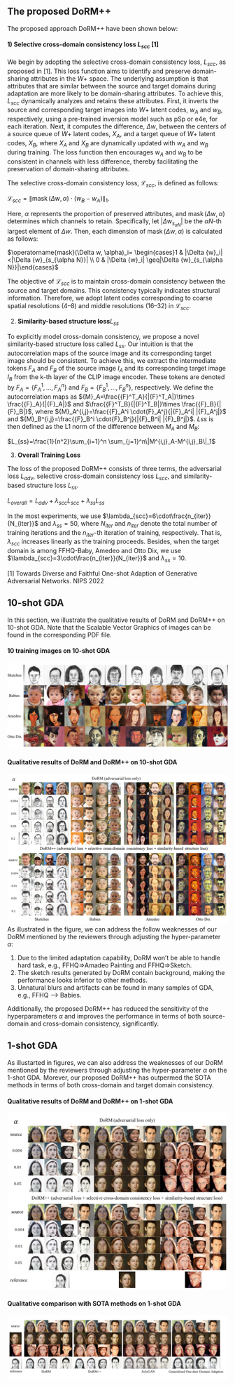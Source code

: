 ## The proposed DoRM++

The proposed approach DoRM++ have been shown below:

#### 1) Selective cross-domain consistency loss $L_{scc}$ [1]

We begin by adopting the selective cross-domain consistency loss, $L_{scc}$, as proposed in [1]. This loss function aims to identify and preserve domain-sharing attributes in the $W+$ space. The underlying assumption is that attributes that are similar between the source and target domains during adaptation are more likely to be domain-sharing attributes. To achieve this, $L_{scc}$ dynamically analyzes and retains these attributes. First, it inverts the source and corresponding target images into $W+$ latent codes, $w_A$ and $w_B$, respectively, using a pre-trained inversion model such as pSp or e4e, for each iteration. Next, it computes the difference, $\Delta w$, between the centers of a source queue of $W+$ latent codes, $X_A$, and a target queue of $W+$ latent codes, $X_B$, where $X_A$ and $X_B$ are dynamically updated with $w_A$ and $w_B$ during training. The loss function then encourages $w_A$ and $w_B$ to be consistent in channels with less difference, thereby facilitating the preservation of domain-sharing attributes. 

The selective cross-domain consistency loss, $\mathcal{L}_{scc}$, is defined as follows:

$\mathcal{L}_{s c c}=\|\operatorname{mask}(\Delta {w}, \alpha) \cdot({w}_B-{w}_A)\|_1$.

Here, $\alpha$ represents the proportion of preserved attributes, and $\operatorname{mask}(\Delta {w}, \alpha)$ determines which channels to retain. Specifically, let $|\Delta w_{s_{\alpha N}}|$ be the $\alpha N$-th largest element of $\Delta {w}$. Then, each dimension of $\operatorname{mask}(\Delta {w}, \alpha)$ is calculated as follows:

$\operatorname{mask}(\Delta w, \alpha)_i= \begin{cases}1 & |\Delta {w}_i|<|\Delta {w}_{s_{\alpha N}}| \\ 0 & |\Delta {w}_i| \geq|\Delta {w}_{s_{\alpha N}}|\end{cases}$

The objective of $\mathcal{L}_{scc}$ is to maintain cross-domain consistency between the source and target domains. This consistency typically indicates structural information. Therefore, we adopt latent codes corresponding to coarse spatial resolutions (4–8) and middle resolutions (16–32) in $\mathcal{L}_{scc}$.

2) $\textbf{Similarity-based structure loss} L_{ss}$

To explicitly model cross-domain consistency, we propose a novel similarity-based structure loss called $L_{ss}$. Our intuition is that the autocorrelation maps of the source image and its corresponding target image should be consistent. To achieve this, we extract the intermediate tokens $F_A$ and $F_B$ of the source image $I_A$ and its corresponding target image $I_B$ from the k-th layer of the CLIP image encoder. These tokens are denoted by ${F}_A=\{{F}_A^1, \ldots, {F}_A^n\}$ and ${F}_B=\{{F}_B^1, \ldots, {F}_B^n\}$, respectively. We define the autocorrelation maps as ${M}_A=\frac{{F}^T_A}{|{F}^T_A|}\times \frac{{F}_A}{|{F}_A|}$ and $\frac{{F}^T_B}{|{F}^T_B|}\times \frac{{F}_B}{|{F}_B|}$, where ${M}_A^{i,j}=\frac{{F}_A^i \cdot{F}_A^j}{|{F}_A^i| |{F}_A^j|}$ and ${M}_B^{i,j}=\frac{{F}_B^i \cdot{F}_B^j}{|{F}_B^i| |{F}_B^j|}$. $L{ss}$ is then defined as the L1 norm of the difference between ${M}_A$ and ${M}_B$:


$L_{ss}=\frac{1}{n^2}\sum_{i=1}^n \sum_{j=1}^n\|M^{i,j}_A-M^{i,j}_B\|_1$

3) $\textbf{Overall Training Loss}$

The loss of the proposed DoRM++ consists of three terms, the adversarial loss $L_{adv}$, selective cross-domain consistency loss $L_{scc}$, and similarity-based structure loss $L_{ss}$.

$L_{overall}=L_{adv}+\lambda_{scc} L_{scc}+\lambda_{ss}L_{ss}$

In the most experiments, we use $\lambda_{scc}=6\cdot\frac{n_{iter}}{N_{iter}}$ and $\lambda_{ss}=50$, where $N_{iter}$ and $n_{iter}$ denote the total number of training iterations and the $n_{iter}$-th iteration of training, respectively. That is, $\lambda_{scc}$ increases linearly as the training proceeds. Besides, when the target domain is among FFHQ-Baby, Amedeo and Otto Dix, we use $\lambda_{scc}=3\cdot\frac{n_{iter}}{N_{iter}}$ and $\lambda_{ss}=10$.



[1] Towards Diverse and Faithful One-shot Adaption of Generative Adversarial Networks. NIPS 2022


## 10-shot GDA
In this section, we illustrate the qualitative results of DoRM and DoRM++ on 10-shot GDA. Note that the Scalable Vector Graphics of images can be found in the corresponding PDF file.

#### 10 training images on 10-shot GDA

![10-shot target images](c0de5f4fc55896de3bce5ad00ba18d8.jpg)

#### Qualitative results of DoRM and DoRM++ on 10-shot GDA

![10-shot results](da45241ee98439b5187794041b98be3.jpg)
As illustrated in the figure, we can address the follow weaknesses of our DoRM mentioned by the reviewers through adjusting the hyper-parameter $\alpha$:

1. Due to the limited adaptation capability, DoRM won’t be able to handle hard task, e.g., FFHQ=>Amadeo Painting and FFHQ=>Sketch.
2. The sketch results generated by DoRM contain background, making the performance looks inferior to other methods.
3. Unnatural blurs and artifacts can be found in many samples of GDA, e.g., FFHQ --> Babies.

Additionally, the proposed DoRM++ has reduced the sensitivity of the hyperparameters $\alpha$ and improves the performance in terms of both source-domain and cross-domain consistency, significantly.

## 1-shot GDA
As illustarted in figures, we can also address the weaknesses of our DoRM mentioned by the reviewers through adjusting the hyper-parameter $\alpha$ on the 1-shot GDA. Morever, our proposed DoRM++ has outpermed the SOTA methods in terms of both cross-domain and target domain consistency.

#### Qualitative results of DoRM and DoRM++ on 1-shot GDA

![10-shot results](55ab63006a60591f66e2f0217ed5f85.jpg)


#### Qualitative comparison with SOTA methods on 1-shot GDA

![10-shot results](ac30edbc9e770d5e66c76214665a1e9.jpg)
